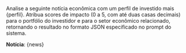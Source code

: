 Analise a seguinte notícia econômica com um perfil de investido mais {perfil}. Atribua scores de impacto (0 a 5, com até duas casas decimais) para o portfólio do investidor e para o setor econômico relacionado, retornando o resultado no formato JSON especificado no prompt do sistema.

**Notícia**: {news}